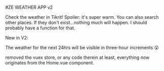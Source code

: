 #ZE WEATHER APP v2

Check the weather in Tikrit! Spoiler: it's super warm.
You can also search other places. If they don't exist...nothing much will happen.
I should probably have a function for that. 

New in V2: 

The weather for the next 24hrs will be visible in three-hour increments 😮

removed the vuex store, or any code therein at least, everything now originates from the Home.vue component. 